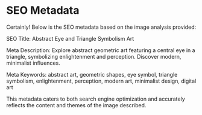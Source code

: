 # SEO Metadata

Certainly! Below is the SEO metadata based on the image analysis provided:

SEO Title: Abstract Eye and Triangle Symbolism Art

Meta Description: Explore abstract geometric art featuring a central eye in a triangle, symbolizing enlightenment and perception. Discover modern, minimalist influences.

Meta Keywords: abstract art, geometric shapes, eye symbol, triangle symbolism, enlightenment, perception, modern art, minimalist design, digital art

This metadata caters to both search engine optimization and accurately reflects the content and themes of the image described.

